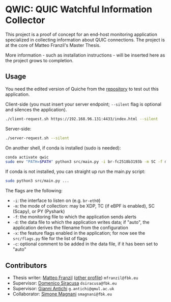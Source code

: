 # QWIC: QUIC Watchful Information Collector

This project is a proof of concept for an end-host monitoring application specialized in collecting information about QUIC connections. The project is at the core of Matteo Franzil's Master Thesis.

More information - such as installation instructions - will be inserted here as the project grows to completion.

## Usage

You need the edited version of Quiche from the [repository](https://github.com/mfranzil/quiche) to test out this application.

Client-side (you must insert your server endpoint; `--silent` flag is optional and silences the application).

```bash
./client-request.sh https://192.168.96.131:4433/index.html --silent
```

Server-side:

```bash
./server-request.sh --silent
```

On another shell, if conda is installed (sudo is needed):

```bash
conda activate qwic
sudo env "PATH=$PATH" python3 src/main.py -i br-fc2518b3193b -m SC -f monitor -d auto -x L30 -c 1M >/dev/null
```

If conda is not installed, you can straight up run the main.py script:

```bash
sudo python3 src/main.py ...
```

The flags are the following:

- `-i`: the interface to listen on (e.g. `br-eth0`)
- `-m`: the mode of collection: may be XDP, TC (if eBPF is enabled), SC (Scapy), or PY (Pyshark)
- `-f`: the monitoring file to which the application sends alerts
- `-d`: the data file to which the application writes data; if "auto", the application derives the filename from the configuration
- `-x`: the feature flags enabled in the application; for now see the `src/flags.py` file for the list of flags
- `-c`: optional comment to be added in the data file, if it has been set to "auto"

## Contributors

- Thesis writer: [Matteo Franzil](https://gitlab.fbk.eu/mfranzil) ([other profile](https://matteo.franzil.com/)) `mfranzil@fbk.eu`
- Supervisor: [Domenico Siracusa](https://gitlab.fbk.eu/dsiracusa) `dsiracusa@fbk.eu`
- Supervisor: [Gianni Antichi](https://gianniantichi.github.io/) `g.antichi@qmul.ac.uk`
- Collaborator: [Simone Magnani](https://gitlab.fbk.eu/smagnani) `smagnani@fbk.eu`
